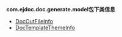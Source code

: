 
**com.ejdoc.doc.generate.model包下类信息**


- [DocOutFileInfo](jdocGenerate/com/ejdoc/doc/generate/model/DocOutFileInfo.md)  
- [DocTemplateThemeInfo](jdocGenerate/com/ejdoc/doc/generate/model/DocTemplateThemeInfo.md)  
